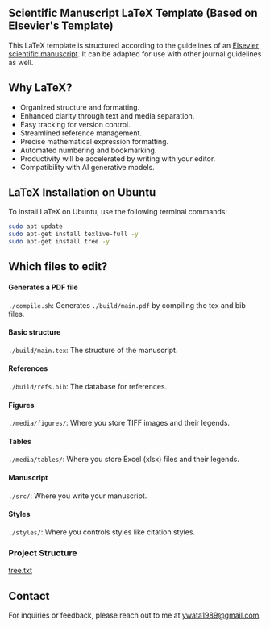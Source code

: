 ## Scientific Manuscript LaTeX Template (Based on Elsevier's Template)

This LaTeX template is structured according to the guidelines of an [Elsevier scientific manuscript](https://www.elsevier.com/researcher/author/policies-and-guidelines/latex-instructions). It can be adapted for use with other journal guidelines as well.


## Why LaTeX?
- Organized structure and formatting.
- Enhanced clarity through text and media separation.
- Easy tracking for version control.
- Streamlined reference management.
- Precise mathematical expression formatting.
- Automated numbering and bookmarking.
- Productivity will be accelerated by writing with your editor.
- Compatibility with AI generative models.

## LaTeX Installation on Ubuntu

To install LaTeX on Ubuntu, use the following terminal commands:

```bash
sudo apt update
sudo apt-get install texlive-full -y
sudo apt-get install tree -y
```

## Which files to edit?

#### Generates a PDF file
`./compile.sh`: Generates `./build/main.pdf` by compiling the tex and bib files.

#### Basic structure
`./build/main.tex`: The structure of the manuscript.

#### References
`./build/refs.bib`: The database for references.

#### Figures
`./media/figures/`: Where you store TIFF images and their legends.

#### Tables
`./media/tables/`: Where you store Excel (xlsx) files and their legends.

#### Manuscript
`./src/`: Where you write your manuscript.

#### Styles
`./styles/`: Where you controls styles like citation styles.

### Project Structure
[tree.txt](https://github.com/ywatanabe1989/LaTeX-Scientific-Template/blob/main/tree.txt)


## Contact

For inquiries or feedback, please reach out to me at ywata1989@gmail.com.
